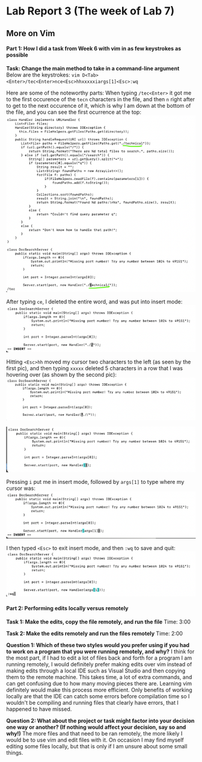 # Lab Report 3 (The week of Lab 7)
## More on Vim

#### Part 1: How I did a task from Week 6 with vim in as few keystrokes as possible
**Task: Change the main method to take in a command-line argument**
Below are the keystrokes:
`vim D<Tab><Enter>/tec<Enter>nce<Esc>hhxxxxxiargs[1]<Esc>:wq`

Here are some of the noteworthy parts:
When typing `/tec<Enter>` it got me to the first occurence of the `tecn` characters in the file, and then `n` right after to get to the next occurence of it, which is why I am down at the bottom of the file, and you can see the first ocurrence at the top:
![Image](/Images/%3Atec%20%3Center%3E%20example.png)

After typing `ce`, I deleted the entire word, and was put into insert mode:
![Image](/Images/deleted-technical.png)

Hitting `<Esc>hh` moved my cursor two characters to the left (as seen by the first pic), and then typing `xxxxx` deleted 5 characters in a row that I was hovering over (as shown by the second pic):
![Image](/Images/hh-cursor-left.png)

![Image](/Images/xxxxx.png)

Pressing `i` put me in insert mode, followed by `args[1]` to type where my cursor was:
![Image](/Images/args%5B1%5D.png)

I then typed `<Esc>` to exit insert mode, and then `:wq` to save and quit:
![Image](/Images/save-and-quit.png)

#### Part 2: Performing edits locally versus remotely
**Task 1: Make the edits, copy the file remotely, and run the file**
Time: 3:00

**Task 2: Make the edits remotely and run the files remotely**
Time: 2:00

**Question 1: Which of these two styles would you prefer using if you had to work on a program that you were running remotely, and why?**
I think for the most part, if I had to edit a lot of files back and forth for a program I am running remotely, I would definitely prefer making edits over vim instead of making edits through a local IDE such as Visual Studio and then copying them to the remote machine. This takes time, a lot of extra commands, and can get confusing due to how many moving pieces there are. Learning vim definitely would make this process more efficient. Only benefits of working locally are that the IDE can catch some errors before compilation time so I wouldn't be compiling and running files that clearly have errors, that I happened to have missed.

**Question 2: What about the project or task might factor into your decision one way or another? (If nothing would affect your decision, say so and why!)**
The more files and that need to be ran remotely, the more likely I would be to use vim and edit files with it. On occasion I may find myself editing some files locally, but that is only if I am unsure about some small things. 